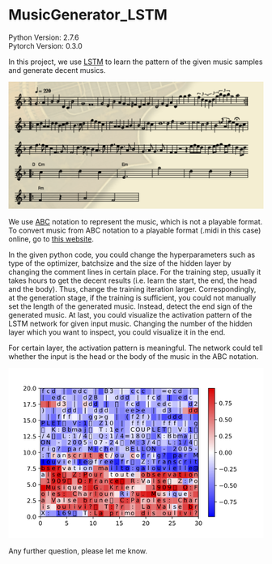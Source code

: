 # MusicGenerator_LSTM

Python Version: 2.7.6 <br>
Pytorch Version: 0.3.0

In this project, we use [LSTM](http://colah.github.io/posts/2015-08-Understanding-LSTMs/) to learn the pattern of the given music samples and generate decent musics.<br>

![](./results/notation.png)

We use [ABC](https://en.wikipedia.org/wiki/ABC_notation) notation to represent the music, which is not a playable format. To convert music from ABC notation to a playable format (.midi in this case) online, go to [this website](http://mandolintab.net/abcconverter.php).<br>

In the given python code, you could change the hyperparameters such as type of the optimizer, batchsize and the size of the hidden layer by changing the comment lines in certain place. For the training step, usually it takes hours to get the decent results (i.e. learn the start, the end, the head and the body). Thus, change the training iteration larger. Correspondingly, at the generation stage, if the training is sufficient, you could not manually set the length of the generated music. Instead, detect the end sign of the generated music. At last, you could visualize the activation pattern of the LSTM network for given input music. Changing the number of the hidden layer which you want to inspect, you could visualize it in the end. <br>

For certain layer, the activation pattern is meaningful. The network could tell whether the input is the head or the body of the music in the ABC notation.<br>

![](./results/heatmap.jpg)

Any further question, please let me know.
